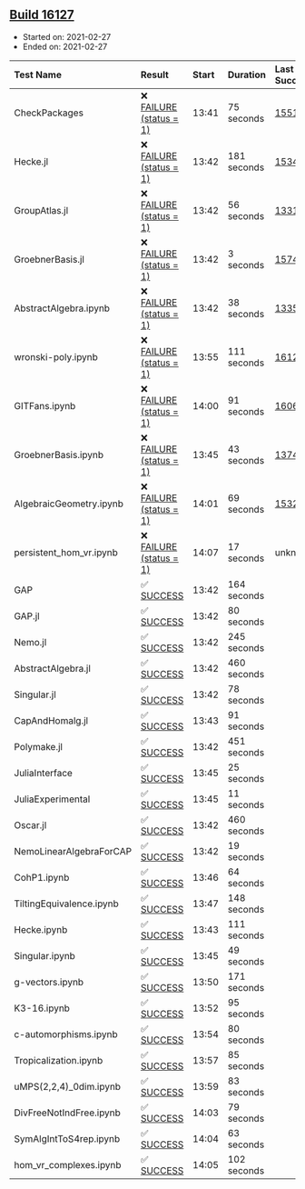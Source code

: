 ## [Build 16127](https://oscarci.mathematik.uni-kl.de/job/oscar/16127/)

* Started on: 2021-02-27
* Ended on: 2021-02-27

| Test Name    | Result | Start | Duration | Last Success | First Failure |
|:-------------|:-------|:------|:---------|:-------------|:--------------|
| CheckPackages | ❌ [FAILURE (status = 1)](https://oscarci.mathematik.uni-kl.de/job/oscar/16127/artifact/logs/build-16127/CheckPackages.log) | 13:41 | 75 seconds | [15514](https://oscarci.mathematik.uni-kl.de/job/oscar/15514/) | [15515](https://oscarci.mathematik.uni-kl.de/job/oscar/15515/) |
| Hecke.jl | ❌ [FAILURE (status = 1)](https://oscarci.mathematik.uni-kl.de/job/oscar/16127/artifact/logs/build-16127/Hecke.jl.log) | 13:42 | 181 seconds | [15344](https://oscarci.mathematik.uni-kl.de/job/oscar/15344/) | [15348](https://oscarci.mathematik.uni-kl.de/job/oscar/15348/) |
| GroupAtlas.jl | ❌ [FAILURE (status = 1)](https://oscarci.mathematik.uni-kl.de/job/oscar/16127/artifact/logs/build-16127/GroupAtlas.jl.log) | 13:42 | 56 seconds | [13311](https://oscarci.mathematik.uni-kl.de/job/oscar/13311/) | [13312](https://oscarci.mathematik.uni-kl.de/job/oscar/13312/) |
| GroebnerBasis.jl | ❌ [FAILURE (status = 1)](https://oscarci.mathematik.uni-kl.de/job/oscar/16127/artifact/logs/build-16127/GroebnerBasis.jl.log) | 13:42 | 3 seconds | [15745](https://oscarci.mathematik.uni-kl.de/job/oscar/15745/) | [15746](https://oscarci.mathematik.uni-kl.de/job/oscar/15746/) |
| AbstractAlgebra.ipynb | ❌ [FAILURE (status = 1)](https://oscarci.mathematik.uni-kl.de/job/oscar/16127/artifact/logs/build-16127/AbstractAlgebra.ipynb.log) | 13:42 | 38 seconds | [13355](https://oscarci.mathematik.uni-kl.de/job/oscar/13355/) | [13356](https://oscarci.mathematik.uni-kl.de/job/oscar/13356/) |
| wronski-poly.ipynb | ❌ [FAILURE (status = 1)](https://oscarci.mathematik.uni-kl.de/job/oscar/16127/artifact/logs/build-16127/wronski-poly.ipynb.log) | 13:55 | 111 seconds | [16124](https://oscarci.mathematik.uni-kl.de/job/oscar/16124/) | [16125](https://oscarci.mathematik.uni-kl.de/job/oscar/16125/) |
| GITFans.ipynb | ❌ [FAILURE (status = 1)](https://oscarci.mathematik.uni-kl.de/job/oscar/16127/artifact/logs/build-16127/GITFans.ipynb.log) | 14:00 | 91 seconds | [16068](https://oscarci.mathematik.uni-kl.de/job/oscar/16068/) | [16069](https://oscarci.mathematik.uni-kl.de/job/oscar/16069/) |
| GroebnerBasis.ipynb | ❌ [FAILURE (status = 1)](https://oscarci.mathematik.uni-kl.de/job/oscar/16127/artifact/logs/build-16127/GroebnerBasis.ipynb.log) | 13:45 | 43 seconds | [13748](https://oscarci.mathematik.uni-kl.de/job/oscar/13748/) | [13749](https://oscarci.mathematik.uni-kl.de/job/oscar/13749/) |
| AlgebraicGeometry.ipynb | ❌ [FAILURE (status = 1)](https://oscarci.mathematik.uni-kl.de/job/oscar/16127/artifact/logs/build-16127/AlgebraicGeometry.ipynb.log) | 14:01 | 69 seconds | [15322](https://oscarci.mathematik.uni-kl.de/job/oscar/15322/) | [15323](https://oscarci.mathematik.uni-kl.de/job/oscar/15323/) |
| persistent_hom_vr.ipynb | ❌ [FAILURE (status = 1)](https://oscarci.mathematik.uni-kl.de/job/oscar/16127/artifact/logs/build-16127/persistent_hom_vr.ipynb.log) | 14:07 | 17 seconds | unknown | unknown |
| GAP | ✅ [SUCCESS](https://oscarci.mathematik.uni-kl.de/job/oscar/16127/artifact/logs/build-16127/GAP.log) | 13:42 | 164 seconds |  |  |
| GAP.jl | ✅ [SUCCESS](https://oscarci.mathematik.uni-kl.de/job/oscar/16127/artifact/logs/build-16127/GAP.jl.log) | 13:42 | 80 seconds |  |  |
| Nemo.jl | ✅ [SUCCESS](https://oscarci.mathematik.uni-kl.de/job/oscar/16127/artifact/logs/build-16127/Nemo.jl.log) | 13:42 | 245 seconds |  |  |
| AbstractAlgebra.jl | ✅ [SUCCESS](https://oscarci.mathematik.uni-kl.de/job/oscar/16127/artifact/logs/build-16127/AbstractAlgebra.jl.log) | 13:42 | 460 seconds |  |  |
| Singular.jl | ✅ [SUCCESS](https://oscarci.mathematik.uni-kl.de/job/oscar/16127/artifact/logs/build-16127/Singular.jl.log) | 13:42 | 78 seconds |  |  |
| CapAndHomalg.jl | ✅ [SUCCESS](https://oscarci.mathematik.uni-kl.de/job/oscar/16127/artifact/logs/build-16127/CapAndHomalg.jl.log) | 13:43 | 91 seconds |  |  |
| Polymake.jl | ✅ [SUCCESS](https://oscarci.mathematik.uni-kl.de/job/oscar/16127/artifact/logs/build-16127/Polymake.jl.log) | 13:42 | 451 seconds |  |  |
| JuliaInterface | ✅ [SUCCESS](https://oscarci.mathematik.uni-kl.de/job/oscar/16127/artifact/logs/build-16127/JuliaInterface.log) | 13:45 | 25 seconds |  |  |
| JuliaExperimental | ✅ [SUCCESS](https://oscarci.mathematik.uni-kl.de/job/oscar/16127/artifact/logs/build-16127/JuliaExperimental.log) | 13:45 | 11 seconds |  |  |
| Oscar.jl | ✅ [SUCCESS](https://oscarci.mathematik.uni-kl.de/job/oscar/16127/artifact/logs/build-16127/Oscar.jl.log) | 13:42 | 460 seconds |  |  |
| NemoLinearAlgebraForCAP | ✅ [SUCCESS](https://oscarci.mathematik.uni-kl.de/job/oscar/16127/artifact/logs/build-16127/NemoLinearAlgebraForCAP.log) | 13:42 | 19 seconds |  |  |
| CohP1.ipynb | ✅ [SUCCESS](https://oscarci.mathematik.uni-kl.de/job/oscar/16127/artifact/logs/build-16127/CohP1.ipynb.log) | 13:46 | 64 seconds |  |  |
| TiltingEquivalence.ipynb | ✅ [SUCCESS](https://oscarci.mathematik.uni-kl.de/job/oscar/16127/artifact/logs/build-16127/TiltingEquivalence.ipynb.log) | 13:47 | 148 seconds |  |  |
| Hecke.ipynb | ✅ [SUCCESS](https://oscarci.mathematik.uni-kl.de/job/oscar/16127/artifact/logs/build-16127/Hecke.ipynb.log) | 13:43 | 111 seconds |  |  |
| Singular.ipynb | ✅ [SUCCESS](https://oscarci.mathematik.uni-kl.de/job/oscar/16127/artifact/logs/build-16127/Singular.ipynb.log) | 13:45 | 49 seconds |  |  |
| g-vectors.ipynb | ✅ [SUCCESS](https://oscarci.mathematik.uni-kl.de/job/oscar/16127/artifact/logs/build-16127/g-vectors.ipynb.log) | 13:50 | 171 seconds |  |  |
| K3-16.ipynb | ✅ [SUCCESS](https://oscarci.mathematik.uni-kl.de/job/oscar/16127/artifact/logs/build-16127/K3-16.ipynb.log) | 13:52 | 95 seconds |  |  |
| c-automorphisms.ipynb | ✅ [SUCCESS](https://oscarci.mathematik.uni-kl.de/job/oscar/16127/artifact/logs/build-16127/c-automorphisms.ipynb.log) | 13:54 | 80 seconds |  |  |
| Tropicalization.ipynb | ✅ [SUCCESS](https://oscarci.mathematik.uni-kl.de/job/oscar/16127/artifact/logs/build-16127/Tropicalization.ipynb.log) | 13:57 | 85 seconds |  |  |
| uMPS(2,2,4)_0dim.ipynb | ✅ [SUCCESS](https://oscarci.mathematik.uni-kl.de/job/oscar/16127/artifact/logs/build-16127/uMPS-2-2-4-_0dim.ipynb.log) | 13:59 | 83 seconds |  |  |
| DivFreeNotIndFree.ipynb | ✅ [SUCCESS](https://oscarci.mathematik.uni-kl.de/job/oscar/16127/artifact/logs/build-16127/DivFreeNotIndFree.ipynb.log) | 14:03 | 79 seconds |  |  |
| SymAlgIntToS4rep.ipynb | ✅ [SUCCESS](https://oscarci.mathematik.uni-kl.de/job/oscar/16127/artifact/logs/build-16127/SymAlgIntToS4rep.ipynb.log) | 14:04 | 63 seconds |  |  |
| hom_vr_complexes.ipynb | ✅ [SUCCESS](https://oscarci.mathematik.uni-kl.de/job/oscar/16127/artifact/logs/build-16127/hom_vr_complexes.ipynb.log) | 14:05 | 102 seconds |  |  |
